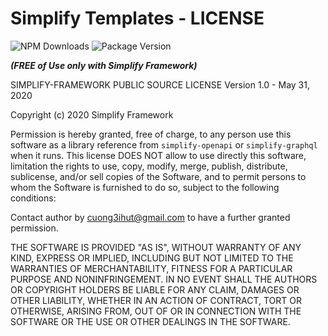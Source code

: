 # Simplify Templates - LICENSE 
  
![NPM Downloads](https://img.shields.io/npm/dw/simplify-templates)
![Package Version](https://img.shields.io/github/package-json/v/simplify-framework/templates?color=green)

***(FREE of Use only with Simplify Framework)***
  
SIMPLIFY-FRAMEWORK PUBLIC SOURCE LICENSE
Version 1.0 - May 31, 2020

Copyright (c) 2020 Simplify Framework

Permission is hereby granted, free of charge, to any person use this software
as a library reference from `simplify-openapi` or `simplify-graphql` when it runs.
This license DOES NOT allow to use directly this software, limitation the rights
to use, copy, modify, merge, publish, distribute, sublicense, and/or sell
copies of the Software, and to permit persons to whom the Software is
furnished to do so, subject to the following conditions:

Contact author by cuong3ihut@gmail.com to have a further granted permission.

THE SOFTWARE IS PROVIDED "AS IS", WITHOUT WARRANTY OF ANY KIND, EXPRESS OR
IMPLIED, INCLUDING BUT NOT LIMITED TO THE WARRANTIES OF MERCHANTABILITY,
FITNESS FOR A PARTICULAR PURPOSE AND NONINFRINGEMENT. IN NO EVENT SHALL THE
AUTHORS OR COPYRIGHT HOLDERS BE LIABLE FOR ANY CLAIM, DAMAGES OR OTHER
LIABILITY, WHETHER IN AN ACTION OF CONTRACT, TORT OR OTHERWISE, ARISING FROM,
OUT OF OR IN CONNECTION WITH THE SOFTWARE OR THE USE OR OTHER DEALINGS IN THE
SOFTWARE.
